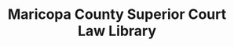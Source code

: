 ---
layout: repo
title: "Maricopa County Superior Court Law Library"
id: 13225
permalink: repos/13225/
---